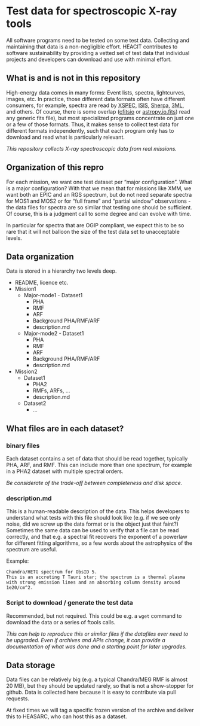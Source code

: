 # Test data for spectroscopic X-ray tools
All software programs need to be tested on some test data. Collecting and maintaining that data is a non-negligible effort. HEACIT contributes to software sustainability by providing a vetted set of test data that individual projects and developers can download and use with minimal effort.

## What is and is not in this repository
High-energy data comes in many forms: Event lists, spectra, lightcurves, images, etc. 
In practice, those different data formats often have different consumers, for example, spectra are read by [XSPEC](https://heasarc.gsfc.nasa.gov/xanadu/xspec/), [ISIS](https://space.mit.edu/cxc/isis/), [Sherpa](https://sherpa.readthedocs.io), [3ML](https://threeml.readthedocs.io/en/stable/), and others. Of course, there is some overlap ([cfitsio](https://heasarc.gsfc.nasa.gov/fitsio/) or [astropy.io.fits](https://docs.astropy.org/en/stable/io/fits/index.html)) read any generic fits file), but most specialized programs concentrate on just one or a few of those formats.
Thus, it makes sense to collect test data for different formats independently, such that each program only has to download and read what is particularly relevant. 

*This repository collects X-ray spectroscopic data from real missions.*

## Organization of this repro
For each mission, we want one test dataset per “major configuration”. What is a major configuration? With that we mean that for missions like XMM, we want both an EPIC and an RGS spectrum, but do not need separate spectra for MOS1 and MOS2 or for “full frame” and “partial window” observations - the data files for spectra are so similar that testing one should be sufficient.
Of course, this is a judgment call to some degree and can evolve with time. 


In particular for spectra that are OGIP compliant, we expect this to be so rare that it will not balloon the size of the test data set to unacceptable levels.
## Data organization
Data is stored in a hierarchy two levels deep.

- README, licence etc.
- Mission1
  - Major-mode1 - Dataset1
    - PHA
    - RMF
    - ARF
    - Background PHA/RMF/ARF
    - description.md
  - Major-mode2 - Dataset1
    - PHA
    - RMF
    - ARF
    - Background PHA/RMF/ARF
    - description.md
- Mission2
  - Dataset1
    - PHA2
    - RMFs, ARFs, ...
    - description.md
  - Dataset2
    - ...

## What files are in each dataset?
### binary files
Each dataset contains a set of data that should be read together, typically PHA, ARF, and RMF. This can include more than one spectrum, for example in a PHA2 dataset with multiple spectral orders. 

*Be considerate of the trade-off between completeness and disk space.*

### description.md 
This is a human-readable description of the data. This helps developers to understand what tests with this file should look like (e.g. if we see only noise, did we screw up the data format or is the object just that faint?)
Sometimes the same data can be used to verify that a file can be read correctly, and that e.g. a spectral fit recovers the exponent of a powerlaw for different fitting algorithms, so a few words about the astrophysics of the spectrum are useful.

Example:

    Chandra/HETG spectrum for ObsID 5.
    This is an accreting T Tauri star; the spectrum is a thermal plasma with strong emission lines and an absorbing column density around 1e20/cm^2.

### Script to download / generate the test data 
Recommended, but not required. This could be e.g. a `wget` command to download the data or a series of ftools calls. 

*This can help to reproduce this or similar files if the datafiles ever need to be upgraded. Even if archives and APIs change, it can provide a documentation of what was done and a starting point for later upgrades.*

## Data storage
Data files can be relatively big (e.g. a typical Chandra/MEG RMF is almost 20 MB), but they should be updated rarely, so that is not a show-stopper for github. Data is collected here because it is easy to contribute via pull requests.

At fixed times we will tag a specific frozen version of the archive and deliver this to HEASARC, who can host this as a dataset.

